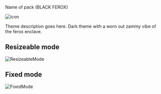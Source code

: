  Name of pack (BLACK FEROX)

![icon](https://imgur.com/wU3jNq1)

Theme description goes here.
Dark theme with a worn out zammy vibe of the ferox enclave.


## Resizeable mode
![ResizeableMode](https://imgur.com/3vT7sKq)

## Fixed mode
![FixedMode](https://imgur.com/hmgN5lf)


